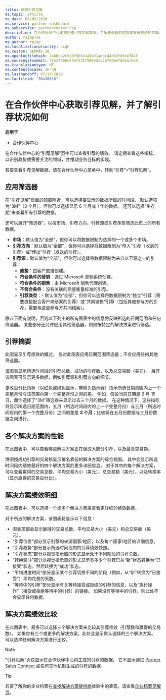 ```yaml
---
title: 获取引荐见解
ms.topic: article
ms.date: 06/05/2020
ms.service: partner-dashboard
ms.subservice: partnercenter-csp
description: 在合作伙伴中心定期检查引荐见解数据，了解要处理的趋势或有待改进的方面，从而帮助你实现业务目标。
author: rajap-ms
ms.author: rajap
ms.localizationpriority: high
ms.custom: SEOMAY.20
ms.openlocfilehash: 24bbca2c973f985e441bd1aebc44d63fdb3e78af
ms.sourcegitcommit: 7153f0b8c67efd35f58695ca2a7e00e70da1c5e9
ms.translationtype: HT
ms.contentlocale: zh-CN
ms.lasthandoff: 07/17/2020
ms.locfileid: "86436616"
---
```

# <a name="get-referral-insights-in-partner-center-and-find-out-how-your-referrals-are-doing"></a>在合作伙伴中心获取引荐见解，并了解引荐状况如何

**适用于**

- 合作伙伴中心

在合作伙伴中心的“引荐见解”页中可以查看引荐的绩效。 请定期查看这些指标，以识别趋势或需要关注的领域，并推动业务目标的实现。

若要查看引荐见解数据，请在合作伙伴中心菜单中，转到“引荐”>“引荐见解”。

## <a name="apply-filters"></a>应用筛选器

在“引荐见解”页面的顶部附近，可以选择要显示的数据所属的时间段。 默认选项为“3M”（3 个月），但你可以选择显示 6 个月或 1 年的数据。 还可以选择“生存期”来查看所有引荐的数据。

还可以展开“筛选器”，以按市场、引荐方向、引荐源或引荐类型筛选此页上的所有数据。
- **市场**：默认值为“全部”，但你可以将数据限制为选择的一个或多个市场。
- **引荐方向**：默认值为“全部”，但你可以选择将数据限制为“传入”引荐（收到的引荐）或“传出”引荐（发送的引荐）。  
- **引荐源**：默认值为“全部”，但你可以选择将数据限制为来自以下源之一的引荐：
  - **直接**：由客户直接创建。
  - **符合条件的营销**：通过 Microsoft 营销系统创建。
  - **符合条件的销售**：由 Microsoft 销售代理创建。
  - **不符合条件**：没有关联的质量衡量标准的引荐。
  - **引荐类型**：- 默认值为“全部”，但你可以选择将数据限制为“独立”引荐（需要直接配合客户来结案的引荐）或“共同销售”引荐（包括其他参与方的引荐，需要与这些参与方共同结案）。  

除非下面有说明，否则以下列出的所有图表中的信息将反映所选的日期范围和任何筛选器。 某些部分还允许应用其他筛选器，例如按特定的解决方案进行筛选。

## <a name="referrals-summary"></a>引荐摘要

此图显示引荐绩效的概述。 仅对此图表应用日期范围筛选器；不会应用任何其他筛选器。 

该图表显示所选时间段的引荐总数、成功的引荐数，以及总交易额（美元）。 展开该图表可显示更多数据，例如引荐源和引荐方向的细节。 

更改百分比指标（以红色或绿色显示，带箭头指示器）指示所选日期范围内上一个完整月份与该范围内第一个完整月份之间的差。 例如，假设当前日期是 6 月 15 日，而你选择了“3M”筛选器来显示过去三个月的数据。 在这种情况下，这些指标将显示所选日期范围内，五月（所选时间段内的上一个完整月份）与三月（所选时间段内的第一个完整月份）之间的差是 **3 个月**；比较将在五月份数据与三月份数据之间进行。

## <a name="performance-by-solution"></a>各个解决方案的性能

在此图表中，可以查看哪些解决方案正在促成大部分引荐，以及最高交易额。

饼图按成功引荐的交易额显示排名靠前的解决方案的综合视图。 其中会显示所选时间段内绩效最好的四个解决方案的更多详细信息。 对于其中的每个解决方案，可以查看赢得的交易总数、平均交易大小（美元）、总交易额（美元），以及转换率（显示赢得的交易百分比）。

## <a name="solution-performance-breakdown"></a>解决方案绩效明细

在此图表中，可以选择一个或多个解决方案来查看更详细的绩效数据。

对于所选的解决方案，该图表将显示以下信息：
- 图表顶部会显示赢得的交易总数、平均交易大小（美元）和总交易额（美元）。
- “引荐位置”部分显示引荐的来源国家/地区，以及每个国家/地区的详细信息。
- “引荐趋势”部分显示所选时间段内的引荐绩效快照。
- “引荐状态”部分以视觉指示器的形式显示处于不同阶段的引荐总数。
- “转换漏斗”部分以视觉指示器的形式显示有多少个引荐已从“新”状态转换为“已接受”状态，然后转换为“成功”状态。   
- “平均进度时间”部分显示某个引荐切换不同的阶段（例如，从“新”转换为“已接受”）平均花费的天数。  
- “等待中的引荐”部分显示有关等待接受或拒绝的引荐的信息，以及“执行操作”（接受或拒绝等待中的引荐）的链接。  如果没有等待中的引荐，则此处不会显示任何数据。

## <a name="solution-performance-comparison"></a>解决方案绩效比较

在此图表中，最多可以选择三个解决方案来比较其引荐绩效（引荐数和赢得的交易数）。 如果你有三个或更多的解决方案，此处会显示默认选择的三个解决方案。 可以选择任何解决方案进行比较。

> [!NOTE]
> “引荐见解”页仅显示在合作伙伴中心内生成的引荐的数据。 它不显示通过 [Partner Sales Connect](https://support.microsoft.com/help/3170447/learn-to-use-partner-center-sales-connect) 或任何其他机制生成的引荐的数据。

> [!TIP]
> 若要了解你的企业档案在[查找解决方案提供商](https://www.microsoft.com/solution-providers/home)体验中的表现，请查看[企业档案见解页](analyze-your-marketing-profile.md)。